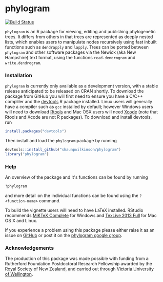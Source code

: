 # phylogram

[![Build Status](https://travis-ci.org/shaunpwilkinson/phylogram.svg?branch=master)](https://travis-ci.org/shaunpwilkinson/phylogram)

`phylogram` is an R package for viewing, editing and publishing phylogenetic trees. 
It differs from others in that trees are represented as deeply nested lists, which 
enables users to manipulate nodes recursively using fast inbuilt functions such as 
`dendrapply` and `lapply`. Trees can be ported between `phylogram`  and other 
software packages via the Newick (aka New Hampshire) text format, using the 
functions `read.dendrogram` and `write.dendrogram`.


### Installation
`phylogram` is currently only available as a development version, with a stable
release anticipated to be released on CRAN shortly. To download the package from 
GitHub you will first need to ensure you have a C/C++ compliler and the 
[devtools](https://github.com/hadley/devtools) R package installed. 
Linux users will generally have a compiler such as `gcc` installed by default; 
however Windows users will need to download 
[Rtools](https://cran.r-project.org/bin/windows/Rtools/) and Mac 
OSX users will need [Xcode](https://developer.apple.com/xcode) 
(note that Rtools and Xcode are not R packages). To download and install 
devtools, run 
```R
install.packages("devtools")
``` 
Then install and load the `phylogram` package by running 
```R
devtools::install_github("shaunpwilkinson/phylogram") 
library("phylogram")
```

### Help
An overview of the package and it's functions can be found by running
```R
?phylogram
```
and more detail on the individual functions can be found using the 
`?<function-name>` command.

To build the vignette users will need to have LaTeX installed. RStudio recommends 
[MiKTeX Complete](http://miktex.org/2.9/setup) for Windows and
[TexLive 2013 Full](http://tug.org/) for Mac OS X and Linux.

If you experience a problem using this package please
either raise it as an issue on [GitHub](http://github.com/shaunpwilkinson/phylogram/issues) 
or post it on the [phylogram google group](http://groups.google.com/group/phylogram).

### Acknowledgements
The production of this package was made possible with funding from a Rutherford Foundation
Postdoctoral Research Fellowship awarded by the Royal Society of New Zealand, and 
carried out through [Victoria University of Wellington](http://www.victoria.ac.nz/).





